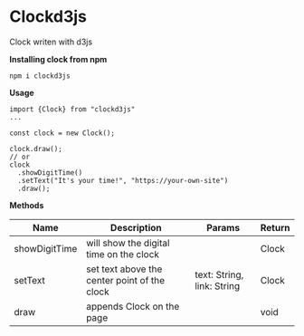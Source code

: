 # Clockd3js
Clock writen with d3js


**Installing clock from npm**

`npm i clockd3js`

**Usage**

```
import {Clock} from "clockd3js"
...

const clock = new Clock();

clock.draw();
// or
clock
  .showDigitTime()
  .setText("It's your time!", "https://your-own-site")
  .draw();

```


**Methods**

Name|Description|Params|Return
----|-----------|------|------
showDigitTime|will show the digital time on the clock||Clock
setText|set text above the center point of the clock|text: String, link: String|Clock
draw|appends Clock on the page||void
